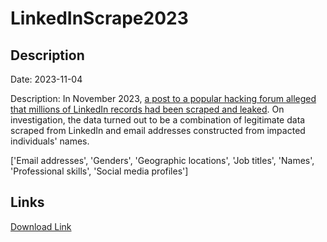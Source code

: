 # LinkedInScrape2023

## Description

Date: 2023-11-04

Description:
In November 2023, <a href="https://troyhunt.com/hackers-scrapers-fakers-whats-really-inside-the-latest-linkedin-dataset" target="_blank" rel="noopener">a post to a popular hacking forum alleged that millions of LinkedIn records had been scraped and leaked</a>. On investigation, the data turned out to be a combination of legitimate data scraped from LinkedIn and email addresses constructed from impacted individuals' names.


['Email addresses', 'Genders', 'Geographic locations', 'Job titles', 'Names', 'Professional skills', 'Social media profiles']

## Links

[Download Link](https://link-to.net/1229997/456.559188665524/dynamic/?r=bGlua2VkaW4uY29t)